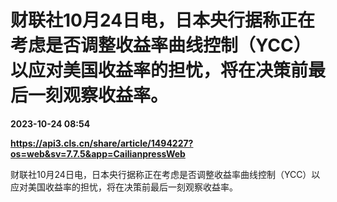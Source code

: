# 财联社10月24日电，日本央行据称正在考虑是否调整收益率曲线控制（YCC）以应对美国收益率的担忧，将在决策前最后一刻观察收益率。

**2023-10-24 08:54**

**https://api3.cls.cn/share/article/1494227?os=web&sv=7.7.5&app=CailianpressWeb**

财联社10月24日电，日本央行据称正在考虑是否调整收益率曲线控制（YCC）以应对美国收益率的担忧，将在决策前最后一刻观察收益率。